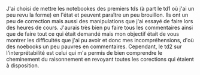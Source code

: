 J'ai choisi de mettre les notebookes des premiers tds (à part le td1 où j'ai un peu revu la forme) en l'état et  peuvent paraître un peu brouillon. Ils ont un peu de correction mais aussi des manipulations que j'ai essayé de faire lors des heures de cours.
J'aurais très bien pu faire tous les commentaires ainsi que de faire tout ce qui était demandé mais mon objectif était de vous montrer les difficultés que j'ai pu avoir et donc mes incompréhensions, d'où des noebooks un peu pauvres en commentaires.
Cependant, le td2 sur l'interprétabilité est celui qui m'a permis de bien comprendre le cheminement du raisonnement en revoyant toutes les corections qui étaient à disposition.
